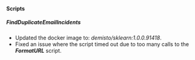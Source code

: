 
#### Scripts

##### FindDuplicateEmailIncidents

- Updated the docker image to: *demisto/sklearn:1.0.0.91418*.
- Fixed an issue where the script timed out due to too many calls to the ***FormatURL*** script.
